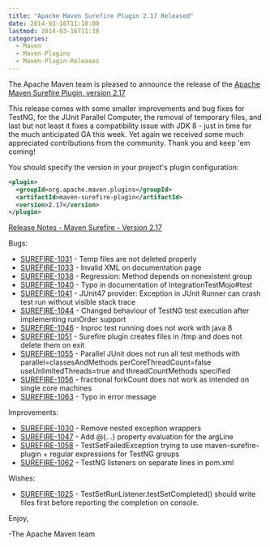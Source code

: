 ```yaml
---
title: "Apache Maven Surefire Plugin 2.17 Released"
date: 2014-03-16T11:18:00
lastmod: 2014-03-16T11:18
categories:
  - Maven
  - Maven-Plugins
  - Maven-Plugin-Releases
---
```

The Apache Maven team is pleased to announce the release of the 
[Apache Maven Surefire Plugin, version 2.17](http://maven.apache.org/surefire/maven-surefire-plugin/)

This release comes with some smaller improvements and bug fixes for TestNG,
for the JUnit Parallel Computer, the removal of temporary files, and last
but not least it fixes a compatibility issue with JDK 8 - just in time for
the much anticipated GA this week.
Yet again we received some much appreciated contributions from the
community. Thank you and keep 'em coming!

You should specify the version in your project's plugin configuration:

```xml
<plugin>
  <groupId>org.apache.maven.plugins</groupId>
  <artifactId>maven-surefire-plugin</artifactId>
  <version>2.17</version>
</plugin>
``` 

<!-- more -->

[Release Notes - Maven Surefire - Version 2.17](http://jira.codehaus.org/secure/ReleaseNote.jspa?projectId=10541&version=19536)

Bugs:

 * [SUREFIRE-1031](https://issues.apache.org/jira/browse/SUREFIRE-1031) - Temp files are not deleted properly
 * [SUREFIRE-1033](https://issues.apache.org/jira/browse/SUREFIRE-1033) - Invalid XML on documentation page
 * [SUREFIRE-1038](https://issues.apache.org/jira/browse/SUREFIRE-1038) - Regression: Method depends on nonexistent group
 * [SUREFIRE-1040](https://issues.apache.org/jira/browse/SUREFIRE-1040) - Typo in documentation of IntegrationTestMojo#test
 * [SUREFIRE-1041](https://issues.apache.org/jira/browse/SUREFIRE-1041) - JUnit47 provider: Exception in JUnit Runner can crash test run without visible stack trace
 * [SUREFIRE-1044](https://issues.apache.org/jira/browse/SUREFIRE-1044) - Changed behaviour of TestNG test execution after implementing runOrder support
 * [SUREFIRE-1046](https://issues.apache.org/jira/browse/SUREFIRE-1046) - Inproc test running does not work with java 8
 * [SUREFIRE-1051](https://issues.apache.org/jira/browse/SUREFIRE-1051) - Surefire plugin creates files in /tmp and does not delete them on exit
 * [SUREFIRE-1055](https://issues.apache.org/jira/browse/SUREFIRE-1055) - Parallel JUnit does not run all test methods with parallel=classesAndMethods perCoreThreadCount=false useUnlimitedThreads=true and threadCountMethods specified
 * [SUREFIRE-1056](https://issues.apache.org/jira/browse/SUREFIRE-1056) - fractional forkCount does not work as intended on single core machines
 * [SUREFIRE-1063](https://issues.apache.org/jira/browse/SUREFIRE-1063) - Typo in error message

Improvements:

 * [SUREFIRE-1030](https://issues.apache.org/jira/browse/SUREFIRE-1030) - Remove nested exception wrappers
 * [SUREFIRE-1047](https://issues.apache.org/jira/browse/SUREFIRE-1047) - Add @{...} property evaluation for the argLine
 * [SUREFIRE-1058](https://issues.apache.org/jira/browse/SUREFIRE-1058) - TestSetFailedException trying to use maven-surefire-plugin + regular expressions for TestNG groups
 * [SUREFIRE-1062](https://issues.apache.org/jira/browse/SUREFIRE-1062) - TestNG listeners on separate lines in pom.xml

Wishes:

 * [SUREFIRE-1025](https://issues.apache.org/jira/browse/SUREFIRE-1025) - TestSetRunListener.testSetCompleted() should write files first before reporting the completion on console.


Enjoy,

-The Apache Maven team

